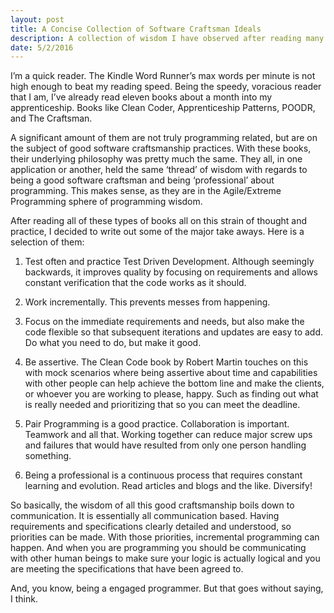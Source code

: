 ```yaml
---
layout: post
title: A Concise Collection of Software Craftsman Ideals
description: A collection of wisdom I have observed after reading many books
date: 5/2/2016
---
```


I’m a quick reader. The Kindle Word Runner’s max words per minute is not high enough to beat my reading speed. Being the speedy, voracious reader that I am, I’ve already read eleven books about a month into my apprenticeship. Books like Clean Coder, Apprenticeship Patterns, POODR, and The Craftsman.

A significant amount of them are not truly programming related, but are on the subject of good software craftsmanship practices. With these books, their underlying philosophy was pretty much the same. They all, in one application or another, held the same ‘thread’ of wisdom with regards to being a good software craftsman and being ‘professional’ about programming. This makes sense, as they are in the Agile/Extreme Programming sphere of programming wisdom.

After reading all of these types of books all on this strain of thought and practice, I decided to write out some of the major take aways. Here is a selection of them:

1. Test often and practice Test Driven Development. Although seemingly backwards, it improves quality by focusing on requirements and allows constant verification that the code works as it should.

2. Work incrementally. This prevents messes from happening.

3. Focus on the immediate requirements and needs, but also make the code flexible so that subsequent iterations and updates are easy to add. Do what you need to do, but make it good.

4. Be assertive. The Clean Code book by Robert Martin touches on this with mock scenarios where being assertive about time and capabilities with other people can help achieve the bottom line and make the clients, or whoever you are working to please, happy. Such as finding out what is really needed and prioritizing that so you can meet the deadline.

5. Pair Programming is a good practice. Collaboration is important. Teamwork and all that. Working together can reduce major screw ups and failures that would have resulted from only one person handling something.

6. Being a professional is a continuous process that requires constant learning and evolution.  Read articles and blogs and the like. Diversify!


So basically, the wisdom of all this good craftsmanship boils down to communication. It is essentially all communication based. Having requirements and specifications clearly detailed and understood, so priorities can be made. With those priorities, incremental programming can happen. And when you are programming you should be communicating with other human beings to make sure your logic is actually logical and you are meeting the specifications that have been agreed to.

And, you know, being a engaged programmer. But that goes without saying, I think.
